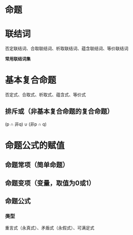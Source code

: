 # 命题

# 联结词
否定联结词、合取联结词、析取联结词、蕴含联结词、等价联结词

**常用联结词集**

# 基本复合命题
否定式、合取式、析取式、蕴含式、等价式

## 排斥或（非基本复合命题的复合命题）
(p ∩ 非q) ∪ (非p ∩ q)

# 命题公式的赋值
## 命题常项（简单命题）
## 命题变项（变量，取值为0或1）

## 命题公式
### 类型
重言式（永真式）、矛盾式（永假式）、可满足式




